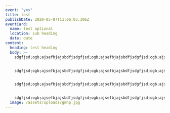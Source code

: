 ```yaml
---
event: "yes"
title: test
publishDate: 2020-05-07T11:06:03.306Z
eventCard:
  name: test optional
  location: sub heading
  date: date
content:
  heading: test heading
  body: >-
    sdgfjsd;ogb;ajsefbjajsbdfjsdgfjsd;ogb;ajsefbjajsbdfjsdgfjsd;ogb;ajsefbjajsbdfjsdgfjsd;ogb;ajsefbjajsbdfjsdgfjsd;ogb;ajsefbjajsbdfjsdgfjsd;ogb;ajsefbjajsbdfjsdgfjsd;ogb;ajsefbjajsbdfjsdgfjsd;ogb;ajsefbjajsbdfjsdgfjsd;ogb;ajsefbjajsbdfjsdgfjsd;ogb;ajsefbjajsbdfjsdgfjsd;ogb;ajsefbjajsbdfjsdgfjsd;ogb;ajsefbjajsbdfjsdgfjsd;ogb;ajsefbjajsbdfjsdgfjsd;ogb;ajsefbjajsbdfjsdgfjsd;ogb;ajsefbjajsbdfj


    sdgfjsd;ogb;ajsefbjajsbdfjsdgfjsd;ogb;ajsefbjajsbdfjsdgfjsd;ogb;ajsefbjajsbdfjsdgfjsd;ogb;ajsefbjajsbdfjsdgfjsd;ogb;ajsefbjajsbdfjsdgfjsd;ogb;ajsefbjajsbdfjsdgfjsd;ogb;ajsefbjajsbdfjsdgfjsd;ogb;ajsefbjajsbdfjsdgfjsd;ogb;ajsefbjajsbdfjsdgfjsd;ogb;ajsefbjajsbdfjsdgfjsd;ogb;ajsefbjajsbdfjsdgfjsd;ogb;ajsefbjajsbdfjsdgfjsd;ogb;ajsefbjajsbdfjsdgfjsd;ogb;ajsefbjajsbdfjsdgfjsd;ogb;ajsefbjajsbdfj


    sdgfjsd;ogb;ajsefbjajsbdfjsdgfjsd;ogb;ajsefbjajsbdfjsdgfjsd;ogb;ajsefbjajsbdfjsdgfjsd;ogb;ajsefbjajsbdfjsdgfjsd;ogb;ajsefbjajsbdfjsdgfjsd;ogb;ajsefbjajsbdfjsdgfjsd;ogb;ajsefbjajsbdfjsdgfjsd;ogb;ajsefbjajsbdfjsdgfjsd;ogb;ajsefbjajsbdfjsdgfjsd;ogb;ajsefbjajsbdfjsdgfjsd;ogb;ajsefbjajsbdfjsdgfjsd;ogb;ajsefbjajsbdfjsdgfjsd;ogb;ajsefbjajsbdfjsdgfjsd;ogb;ajsefbjajsbdfjsdgfjsd;ogb;ajsefbjajsbdfj


    sdgfjsd;ogb;ajsefbjajsbdfjsdgfjsd;ogb;ajsefbjajsbdfjsdgfjsd;ogb;ajsefbjajsbdfjsdgfjsd;ogb;ajsefbjajsbdfjsdgfjsd;ogb;ajsefbjajsbdfjsdgfjsd;ogb;ajsefbjajsbdfjsdgfjsd;ogb;ajsefbjajsbdfjsdgfjsd;ogb;ajsefbjajsbdfjsdgfjsd;ogb;ajsefbjajsbdfjsdgfjsd;ogb;ajsefbjajsbdfjsdgfjsd;ogb;ajsefbjajsbdfjsdgfjsd;ogb;ajsefbjajsbdfjsdgfjsd;ogb;ajsefbjajsbdfjsdgfjsd;ogb;ajsefbjajsbdfjsdgfjsd;ogb;ajsefbjajsbdfj
  image: /assets/uploads/gmhp.jpg
---
```

